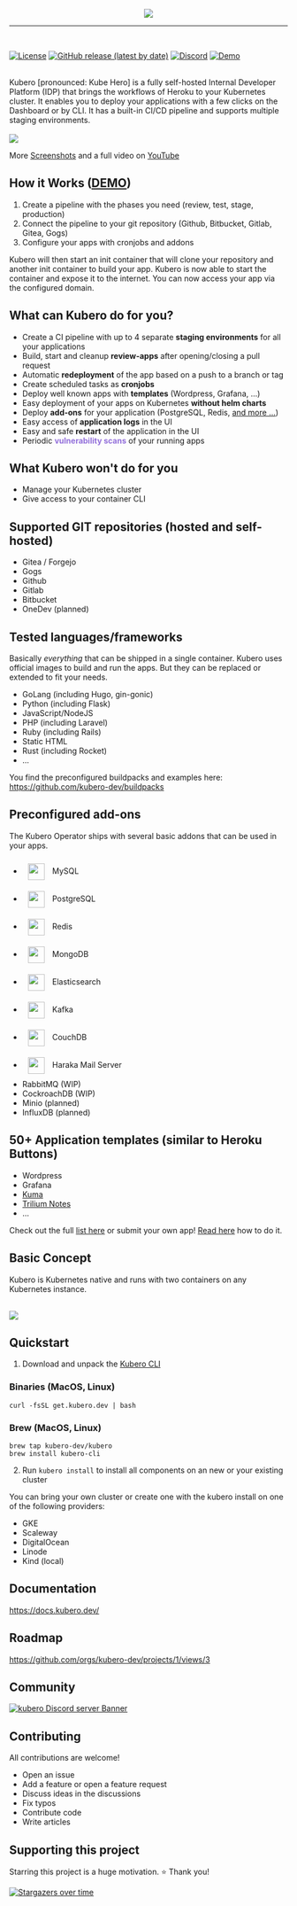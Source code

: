 <p align="center">
<img src="docs/logo/kubero-logo-horizontal.png">
</p>
<hr>
<br>

<a href="https://github.com/kubero-dev/kubero/blob/main/LICENSE" target="_blank"><img alt="License" src="https://img.shields.io/github/license/kubero-dev/kubero?style=flat-square&color=blue"></a>
<a href="https://github.com/kubero-dev/kubero/releases/latest" target="_blank"><img alt="GitHub release (latest by date)" src="https://img.shields.io/github/v/release/kubero-dev/kubero?style=flat-square&color=brightgreen"></a>
<a href="https://discord.gg/tafRPMWS4r" target="_blank"><img alt="Discord" src="https://img.shields.io/discord/1051249947472826408?style=flat-square"></a>
<a href="https://demo.kubero.dev" target="_blank"><img alt="Demo" src="https://img.shields.io/badge/demo-up-sucess?style=flat-square&color=blue"></a>


<br>
Kubero [pronounced: Kube Hero] is a fully self-hosted Internal Developer Platform (IDP) that brings the workflows of Heroku to your Kubernetes cluster. It enables you to deploy your applications with a few clicks on the Dashboard or by CLI. It has a built-in CI/CD pipeline and supports multiple staging environments.
<br>
<br>

<img src="docs/screenshots/createapp.gif">

More <a href="https://docs.kubero.dev/screenshots" target="_blank">Screenshots</a> and a full video on
<a href="https://www.youtube.com/watch?v=-_XcC_8cpis" target="_blank">YouTube</a><p>

## How it Works ([DEMO](https://demo.kubero.dev))
1. Create a pipeline with the phases you need (review, test, stage, production)
2. Connect the pipeline to your git repository (Github, Bitbucket, Gitlab, Gitea, Gogs)
3. Configure your apps with cronjobs and addons

Kubero will then start an init container that will clone your repository and another init container to build your app. Kubero is now able to start the container and expose it to the internet. You can now access your app via the configured domain.

## What can Kubero do for you?
- Create a CI pipeline with up to 4 separate **staging environments** for all your applications
- Build, start and cleanup **review-apps** after opening/closing a pull request
- Automatic **redeployment** of the app based on a push to a branch or tag
- Create scheduled tasks as **cronjobs**
- Deploy well known apps with **templates** (Wordpress, Grafana, ...)
- Easy deployment of your apps on Kubernetes **without helm charts**
- Deploy **add-ons** for your application (PostgreSQL, Redis, [and more ...](https://github.com/kubero-dev/kubero#how-it-works-demo))
- Easy access of **application logs** in the UI
- Easy and safe **restart** of the application in the UI
- Periodic <span style="color: MediumPurple">**vulnerability scans**</span> of your running apps

## What Kubero won't do for you
- Manage your Kubernetes cluster
- Give access to your container CLI

## Supported GIT repositories (hosted and self-hosted)
- Gitea / Forgejo
- Gogs
- Github
- Gitlab
- Bitbucket
- OneDev (planned)

## Tested languages/frameworks
Basically *everything* that can be shipped in a single container. Kubero uses official images to build and run the apps. But they can be replaced or extended to fit your needs.

- GoLang (including Hugo, gin-gonic)
- Python (including Flask)
- JavaScript/NodeJS
- PHP (including Laravel)
- Ruby (including Rails)
- Static HTML
- Rust (including Rocket)
- ...

You find the preconfigured buildpacks and examples here:
https://github.com/kubero-dev/buildpacks

## Preconfigured add-ons
The Kubero Operator ships with several basic addons that can be used in your apps.
- <img src="client/public/img/addons/MySQL.png" width="30px" style="vertical-align: middle; margin: 10px"> MySQL
- <img src="client/public/img/addons/postgresql.png" width="30px" style="vertical-align: middle; margin: 10px"> PostgreSQL
- <img src="client/public/img/addons/Redis.png" width="30px" style="vertical-align: middle; margin: 10px"> Redis
- <img src="client/public/img/addons/MongoDB.png" width="30px" style="vertical-align: middle; margin: 10px"> MongoDB
- <img src="client/public/img/addons/Elasticsearch.png" width="30px" style="vertical-align: middle; margin: 10px"> Elasticsearch
- <img src="client/public/img/addons/Kafka.png" width="30px" style="vertical-align: middle; margin: 10px"> Kafka
- <img src="client/public/img/addons/CouchDB.png" width="30px" style="vertical-align: middle; margin: 10px"> CouchDB
- <img src="client/public/img/addons/Haraka.png" width="30px" style="vertical-align: middle; margin: 10px"> Haraka Mail Server
- RabbitMQ (WIP)
- CockroachDB (WIP)
- Minio (planned)
- InfluxDB (planned)

## 50+ Application templates (similar to Heroku Buttons)
- Wordpress
- Grafana
- <a href="https://uptime.kuma.pet" target="_blank">Kuma</a>
- <a href="https://github.com/zadam/trilium" target="_blank">Trilium Notes</a>
- ...

Check out the full [list here](https://www.kubero.dev/templates/) or submit your own app! [Read here](https://github.com/kubero-dev/kubero/blob/main/services/) how to do it.

## Basic Concept 
Kubero is Kubernetes native and runs with two containers on any Kubernetes instance.
<br>
<br>

<img src="docs/img/highlevel.png">

## Quickstart
1) Download and unpack the <a href="https://github.com/kubero-dev/kubero-cli/releases/latest">Kubero CLI</a><p>

### Binaries (MacOS, Linux)
```
curl -fsSL get.kubero.dev | bash
```

### Brew (MacOS, Linux)
```
brew tap kubero-dev/kubero
brew install kubero-cli
```

2) Run `kubero install` to install all components on an new or your existing cluster

You can bring your own cluster or create one with the kubero install on one of the following providers:
- GKE
- Scaleway
- DigitalOcean
- Linode
- Kind (local)

## Documentation
https://docs.kubero.dev/

## Roadmap
https://github.com/orgs/kubero-dev/projects/1/views/3

## Community
[![kubero Discord server Banner](https://discordapp.com/api/guilds/1051249947472826408/widget.png?style=banner2)](https://discord.gg/tafRPMWS4r)

## Contributing
All contributions are welcome!
 - Open an issue
 - Add a feature or open a feature request
 - Discuss ideas in the discussions
 - Fix typos
 - Contribute code
 - Write articles

## Supporting this project
Starring this project is a huge motivation. ⭐ Thank you!

[![Stargazers over time](https://starchart.cc/kubero-dev/kubero.svg)](https://starchart.cc/kubero-dev/kubero)
